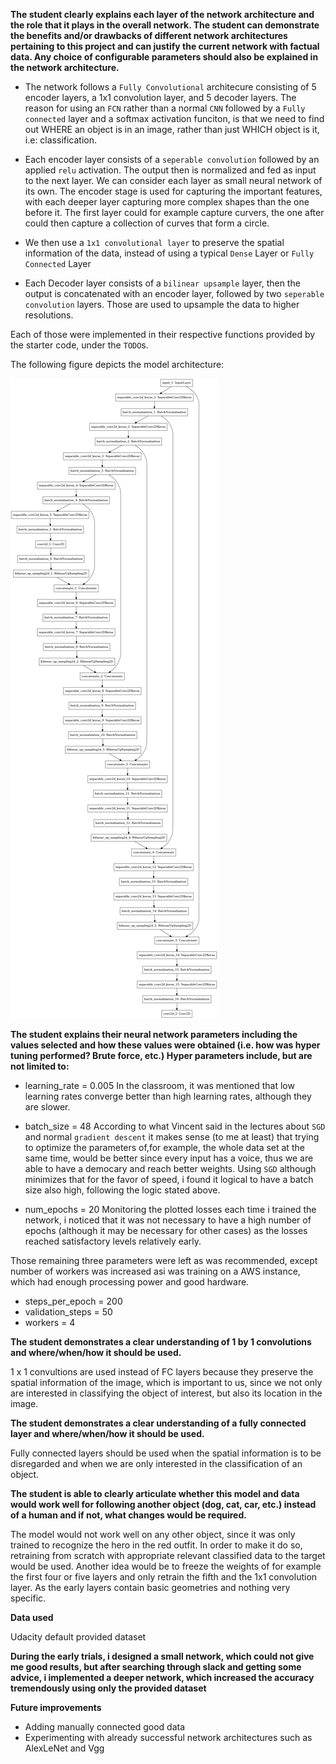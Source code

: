[image1]: ./model.png

**The student clearly explains each layer of the network architecture and the role that it plays in the overall network. The student can demonstrate the benefits and/or drawbacks of different network architectures pertaining to this project and can justify the current network with factual data. Any choice of configurable parameters should also be explained in the network architecture.**

- The network follows a `Fully Convolutional` architecure consisting of 5 encoder layers, a 1x1 convolution layer, and 5 decoder layers. The reason for using an `FCN` rather than a normal `CNN` followed by a `Fully connected` layer and a softmax activation funciton, is that we need to find out WHERE an object is in an image, rather than just WHICH object is it, i.e: classification.

- Each encoder layer consists of a `seperable convolution` followed by an applied `relu` activation. The output then is normalized and fed as input to the next layer. We can consider each layer as small neural network of its own.
The encoder stage is used for capturing the important features, with each deeper layer capturing more complex shapes than the one before it. The first layer could for example capture curvers, the one after could then capture a collection of curves that form a circle.

- We then use a `1x1 convolutional layer` to preserve the spatial information of the data, instead of using a typical `Dense` Layer or `Fully Connected` Layer

- Each Decoder layer consists of a `bilinear upsample` layer, then the output is concatenated with an encoder layer, followed by two `seperable convolution` layers. Those are used to upsample the data to higher resolutions.


Each of those were implemented in their respective functions provided by the starter code, under the `TODO`s.


The following figure depicts the model architecture:

![model][image1]

**The student explains their neural network parameters including the values selected and how these values were obtained (i.e. how was hyper tuning performed? Brute force, etc.) Hyper parameters include, but are not limited to:**


- learning_rate = 0.005
In the classroom, it was mentioned that low learning rates converge better than high learning rates, although they are slower. 

- batch_size = 48
According to what Vincent said in the lectures about `SGD` and normal `gradient descent` it makes sense (to me at least) that trying to optimize the parameters of,for example, the whole data set at the same time, would be better since every input has a voice, thus we are able to have a democary and reach better weights. Using `SGD` although minimizes that for the favor of speed, i found it logical to have a batch size also high, following the logic stated above.

- num_epochs = 20
Monitoring the plotted losses each time i trained the network, i noticed that it was not necessary to have a high number of epochs (although it may be necessary for other cases) as the losses reached satisfactory levels relatively early.


Those remaining three parameters were left as was recommended, except number of workers was increased asi was training on a AWS instance, which had enough processing power and good hardware.

- steps_per_epoch = 200
- validation_steps = 50
- workers = 4



**The student demonstrates a clear understanding of 1 by 1 convolutions and where/when/how it should be used.**

1 x 1 convultions are used instead of FC layers because they preserve the spatial information of the image, which is important to us, since we not only are interested in classifying the object of interest, but also its location in the image.

**The student demonstrates a clear understanding of a fully connected layer and where/when/how it should be used.**

Fully connected layers should be used when the spatial information is to be disregarded and when we are only interested in the classification of an object.


**The student is able to clearly articulate whether this model and data would work well for following another object (dog, cat, car, etc.) instead of a human and if not, what changes would be required.**

The model would not work well on any other object, since it was only trained to recognize the hero in the red outfit. In order to make it do so, retraining from scratch with appropriate relevant classified data to the target would be used. Another idea would be to freeze the weights of for example the first four or five layers and only retrain the fifth and the 1x1 convolution layer. As the early layers contain basic geometries and nothing very specific.




**Data used**

Udacity default provided dataset


**During the early trials, i designed a small network, which could not give me good results, but after searching through slack and getting some advice, i implemented a deeper network, which increased the accuracy tremendously using only the provided dataset**


**Future improvements**

- Adding manually connected good data
- Experimenting with already successful network architectures such as AlexLeNet and Vgg


